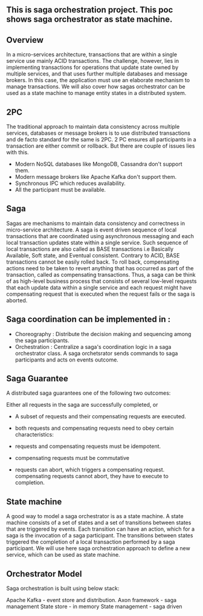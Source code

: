 ## This is saga orchestration project. This poc shows saga orchestrator as state machine.

## Overview
In a micro-services architecture, transactions that are within a single service use mainly ACID transactions. The challenge, however, lies in implementing transactions for operations that update state owned by multiple services, and that uses further multiple databases and message brokers. In this case, the application must use an elaborate mechanism to manage transactions. We will also cover how sagas orchestrator can be used as a state machine to manage entity states in a distributed system.

## 2PC
The traditional approach to maintain data consistency across multiple services, databases or message brokers is to use distributed transactions and de facto standard for the same is 2PC. 2 PC ensures all participants in a transaction are either commit or rollback. But there are couple of issues lies with this.

* Modern NoSQL databases like MongoDB, Cassandra don't support them. 
* Modern message brokers like Apache Kafka don't support them.
* Synchronous IPC which reduces availability.
* All the participant must be available.

## Saga
Sagas are mechanisms to maintain data consistency and correctness in micro-service architecture. A saga is event driven sequence of local transactions that are coordinated using asynchronous messaging and each local transaction updates state within a single service. Such sequence of local transactions are also called as BASE transactions i.e Basically Available, Soft state, and Eventual consistent. Contrary to ACID, BASE transactions cannot be easily rolled back. To roll back, compensating actions need to be taken to revert anything that has occurred as part of the transaction, called as compensating transactions. Thus, a saga can be think of as high-level business process that consists of several low-level requests that each update data within a single service and each request might have compensating request that is executed when the request fails or the saga is aborted.

## Saga coordination can be implemented in :

* Choreography : Distribute the decision making and sequencing among the saga participants.
* Orchestration : Centralize a saga's coordination logic in a saga orchestrator class. A saga orchetsrator sends commands to saga participants and acts on events outcome.

## Saga Guarantee
A distributed saga guarantees one of the following two outcomes:

Either all requests in the saga are successfully completed, or
* A subset of requests and their compensating requests are executed.
* both requests and compensating requests need to obey certain characteristics:

* requests and compensating requests must be idempotent.
* compensating requests must be commutative
* requests can abort, which triggers a compensating request. compensating requests cannot abort, they have to execute to completion.

## State machine
A good way to model a saga orchestrator is as a state machine. A state machine consists of a set of states and a set of transitions between states that are triggered by events. Each transition can have an action, which for a saga is the invocation of a saga participant. The transitions between states triggered the completion of a local transaction performed by a saga participant. We will use here saga orchestration approach to define a new service, which can be used as state machine.

## Orchestrator Model
Saga orchestration is built using below stack:

Apache Kafka - event store and distribution.
Axon framework - saga management
State store - in memory
State management - saga driven


